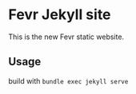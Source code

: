 # Fevr Jekyll site

This is the new Fevr static website.

## Usage
build with `bundle exec jekyll serve`